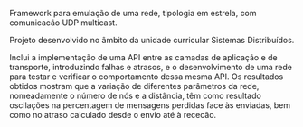 Framework para emulação de uma rede, tipologia em estrela, com comunicacão UDP multicast.

Projeto desenvolvido no âmbito da unidade curricular Sistemas Distribuídos.

Inclui a implementação de uma API entre as camadas de aplicação e de transporte, introduzindo falhas e atrasos, e o desenvolvimento de uma rede para testar e verificar o comportamento dessa mesma API. Os resultados obtidos mostram que a variação de diferentes parâmetros da rede, nomeadamente o número de nós e a distância, têm como resultado oscilações na percentagem de mensagens perdidas face às enviadas, bem como no atraso calculado desde o envio até à rececão.
